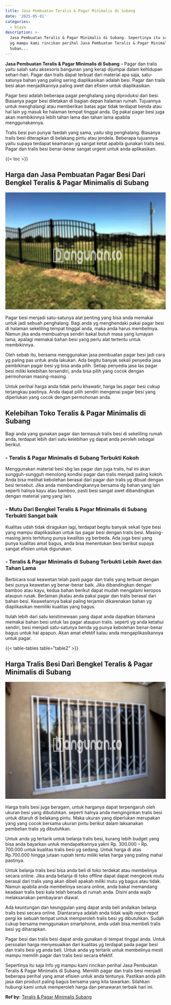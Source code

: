 ```yaml
---
title: Jasa Pembuatan Teralis & Pagar Minimalis di Subang
date: '2025-05-01'
categories:
  - biaya
description: >-
  Jasa Pembuatan Teralis & Pagar Minimalis di Subang. Sepertinya itu saja Info
  yg mampu kami rincikan perihal Jasa Pembuatan Teralis & Pagar Minimalis di
  Suban...
---
```


**Jasa Pembuatan Teralis & Pagar Minimalis di Subang** – Pagar dan tralis yaitu salah satu aksesoris bangunan yang kerap dijumpai dalam kehidupan sehari-hari. Pagar dan trails dapat terbuat dari material apa saja, satu-satunya bahan yang paling sering diaplikasikan adalah besi. Pagar dan trails besi akan menjadikannya paling awet dan efisien untuk diaplikasikan.

Pagar besi adalah beberapa pagar penghalang yang diproduksi dari besi. Biasanya pagar besi diletakan di bagian depan halaman rumah. Tujuannya untuk menghalangi atau memberikan batas agar tidak terdapat benda atau hal lain yg masuk ke halaman tempat tinggal anda. Dg pakai pagar besi juga akan membikinnya lebih tahan lama dan tahan lama apabila menggunakannya.

Tralis besi pun punyai faedah yang sama, yaitu sbg penghalang. Biasanya trails besi diterapkan di belakang pintu atau jendela. Beberapa tujuannya yaitu supaya terdapat keamanan yg sangat ketat apabila gunakan tralis besi. Pagar dan tralis besi benar-benar sangat urgent untuk anda aplikasikan.

{{< toc >}}

## Harga dan Jasa Pembuatan Pagar Besi Dari Bengkel Teralis & Pagar Minimalis di Subang

![Jasa Pembuatan Teralis & Pagar Minimalis di Subang](/images/pagar-minimalis-murah-02.png)

Pagar besi menjadi satu-satunya alat penting yang bisa anda memakai untuk jadi sebuah penghalang. Bagi anda yg menghendaki pakai pagar besi di halaman sekeliling tempat tinggal anda, maka anda harus membelinya. Namun jika anda membuatnya sendiri bakal butuh masa yang lumayan lama, apalagi memakai bahan besi yang perlu alat tertentu untuk membikinnya.

Oleh sebab itu, bersama menggunakan jasa pembuatan pagar besi jadi cara yg paling pas untuk anda lakukan. Ada begitu banyak sekali penyedia jasa pembikinan pagar besi yg bisa anda pilih. Setiap penyedia jasa las pagar besi miliki kelebihan tersendiri, anda bisa pilih yang cocok dengan permohonan masing-masing.

Untuk perihal harga anda tidak perlu khawatir, harga las pagar besi cukup terjangkau pastinya. Anda dapat pilih sendiri mengenai pagar besi yang diperlukan yang cocok dengan permohonan anda.

## Kelebihan Toko Teralis & Pagar Minimalis di Subang

Bagi anda yang gunakan pagar dan termasuk tralis besi di sekeliling rumah anda, terdapat lebih dari satu kelebihan yg dapat anda peroleh sebagai berikut.

### \- Teralis & Pagar Minimalis di Subang Terbukti Kokoh

Menggunakan material besi sbg las pagar dan juga tralis, hal ini akan sungguh-sungguh menolong kondisi pagar dan tralis menjadi paling kokoh. Anda bisa melihat kebolehan berasal dari pagar dan tralis yg dibuat dengan besi tersebut. Jika anda membandingkannya bersama dg bahan yang lain seperti halnya kayu atau bamboo, pasti besi sangat awet dibandingkan dengan material yang yang lain.

### \- Mutu Dari Bengkel Teralis & Pagar Minimalis di Subang Terbukti Sangat baik

Kualitas udah tidak diragukan lagi, terdapat begitu banyak sekali type besi yang mampu diaplikasikan untuk las pagar besi dengan tralis besi. Masing-masing jenis terhitung punya kwalitas yg berbeda. Ada juga besi yang punya kualitas amat bagus, anda bisa menentukan besi berikut supaya sangat efisien untuk digunakan.

### \- Teralis & Pagar Minimalis di Subang Terbukti Lebih Awet dan Tahan Lama

Berbicara soal keawetan telah pasti pagar dan tralis yang terbuat dengan besi punya keawetan yg benar-benar baik. Jika dibandingkan dengan bamboo atau kayu, kedua bahan berikut dapat mudah mengalami keropos ataupun rusak. Berlainan jikalau anda pakai pagar dan tralis berasal dari bahan besi. Keawetannya bakal paling terjamin dikarenakan bahan yg diaplikasikan memiliki kualitas yang bagus.

Itulah lebih dari satu keistimewaan yang dapat anda dapatkan bilamana memakai bahan besi untuk las pagar ataupun tralis. seperti yg anda ketahui sendiri, besi menjadi satu-satunya benda yg punya kebolehan benar-benar bagus untuk hal apapun. Akan amat efektif kalau anda mengaplikasikannya untuk pagar.

{{< table-tables table="table2" >}}

## Harga Tralis Besi Dari Bengkel Teralis & Pagar Minimalis di Subang

![Jasa Pembuatan Teralis & Pagar Minimalis di Subang](/images/teralis-minimalis-murah-27.png)

Harga tralis besi juga beragam, untuk harganya dapat terpengaruh oleh ukuran besi yang dibutuhkan. seperti halnya anda menginginkan tralis besi untuk ditaruh di belakang pintu. Maka ukuran yang diperlukan merupakan yang yang cocok bersama ukuran pintu berikut dalam laksanakan pembelian tralis yg dibutuhkan.

Untuk anda yg tertarik untuk belanja tralis besi, kurang lebih budget yang bisa anda bayarkan untuk mendapatkannya yakni Rp. 300.000 – Rp. 700.000 untuk kualitas tralis besi yg sedang. Untuk harga di atas Rp.700.000 hingga jutaan rupiah tentu miliki kelas harga yang paling mahal pastinya.

Untuk belanja tralis besi bisa anda beli di toko terdekat atau membelinya secara online. Jika anda belanja di toko offline dapat dapat mengecek mutu berasal dari tralis yang akan dibeli apakah miliki mutu yg bagus atau tidak. Namun apabila anda membelinya secara online, anda bakal memandang keadaan tralis besi kala telah berada di rumah anda. Disini anda wajib melaksanakan pembayaran diawal.

Ada keuntungan dan keunggulan yang dapat anda beli andaikan belanja tralis besi secara online. Diantaranya adalah anda tidak wajib repot-repot pergi ke sebuah tempat untuk memperoleh tralis besi yg dibutuhkan. Sudah cukup bersama menggunakan smartphone, anda udah bisa membeli tralis besi yg diharapkan.

Pagar besi dan tralis besi dapat anda gunakan di tempat tinggal anda. Untuk persoalan harga menyesuaikan dari kualitas yg terdapat pada pagar besi dan tralis besi yg anda beli. Untuk anda yg tertarik untuk membelinya mesti mampu memilih pagar dan tralis besi secara efektif.

Sepertinya itu saja Info yg mampu kami rincikan perihal Jasa Pembuatan Teralis & Pagar Minimalis di Subang. Memilih pagar dan tralis besi menjadi beberapa perihal yang amat efisien untuk anda tentunya. Pastikan anda pilih jasa dan product paling bagus bersama yang kita tawarkan. Silahkan hubungi kami untuk memperoleh harga dan penawaran terbaik hari ini.

**Ref by:** [Teralis & Pagar Minimalis Subang](https://id.wikipedia.org/wiki/Teralis)
